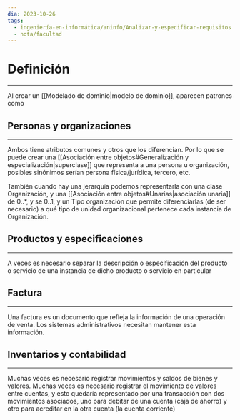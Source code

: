```yaml
---
dia: 2023-10-26
tags:
  - ingeniería-en-informática/aninfo/Analizar-y-especificar-requisitos
  - nota/facultad
---
```

# Definición
---
Al crear un [[Modelado de dominio|modelo de dominio]], aparecen patrones como

## Personas y organizaciones
---
Ambos tiene atributos comunes y otros que los diferencian. Por lo que se puede crear una [[Asociación entre objetos#Generalización y especialización|superclase]] que representa a una persona u organización, posibles sinónimos serían persona física/jurídica, tercero, etc.

También cuando hay una jerarquía podemos representarla con una clase Organización, y una [[Asociación entre objetos#Unarias|asociación unaria]] de 0..\*, y se 0..1, y un Tipo organización que permite diferenciarlas (de ser necesario) a qué tipo de unidad organizacional pertenece cada instancia de Organización. 

## Productos y especificaciones
---
A veces es necesario separar la descripción o especificación del producto o servicio de una instancia de dicho producto o servicio en particular

## Factura
---
Una factura es un documento que refleja la información de una operación de venta. Los sistemas administrativos necesitan mantener esta información.

## Inventarios y contabilidad
---
Muchas veces es necesario registrar movimientos y saldos de bienes y valores. Muchas veces es necesario registrar el movimiento de valores entre cuentas, y esto quedaría representado por una transacción con dos movimientos asociados, uno para debitar de una cuenta (caja de ahorro) y otro para acreditar en la otra cuenta (la cuenta corriente)
